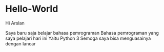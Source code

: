 # Hello-World

Hi Arslan

Saya baru saja belajar bahasa pemrograman
Bahasa pemrograman yang saya pelajari hari ini
Yaitu Python 3
Semoga saya bisa menguasainya dengan lancar
